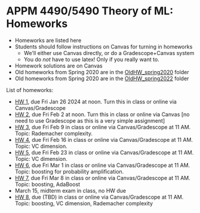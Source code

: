 # APPM 4490/5490 Theory of ML: Homeworks

- Homeworks are listed here
- Students should follow instructions on Canvas for turning in homeworks
  -  We'll either use Canvas directly, or do a Gradescope+Canvas system
  - You do *not* have to use latex! Only if you really want to.
- Homework solutions are on Canvas
- Old homeworks from Spring 2020 are in the [OldHW_spring2020](OldHW_spring2020) folder
- Old homeworks from Spring 2020 are in the [OldHW_spring2022](OldHW_spring2022) folder

List of homeworks:

- [HW 1](APPM4490_Spr24_HW01.pdf), due Fri Jan 26 2024 at noon. Turn this in class or online via Canvas/Gradescope
- [HW 2](APPM4490_Spr24_HW02.pdf), due Fri Feb 2 at noon. Turn this in class or online via Canvas [no need to use Gradescope as this is a very simple assignment]
- [HW 3](APPM4490_Spr24_HW03.pdf), due Fri Feb 9 in class or online via Canvas/Gradescope at 11 AM. Topic: Rademacher complexity.
- [HW 4](APPM4490_Spr24_HW04.pdf), due Fri Feb 16 in class or online via Canvas/Gradescope at 11 AM. Topic: VC dimension.
- [HW 5](APPM4490_Spr24_HW05.pdf), due Fri Feb 23 in class or online via Canvas/Gradescope at 11 AM. Topic: VC dimension.
- [HW 6](APPM4490_Spr24_HW06.pdf), due Fri Mar 1 in class or online via Canvas/Gradescope at 11 AM. Topic: boosting for probability amplification.
- [HW 7](APPM4490_Spr24_HW07.pdf), due Fri Mar 8 in class or online via Canvas/Gradescope at 11 AM. Topic: boosting, AdaBoost
- March 15, midterm exam in class, no HW due
- [HW 8](APPM4490_Spr24_HW08.pdf), due (TBD) in class or online via Canvas/Gradescope at 11 AM. Topic: boosting, VC dimension, Rademacher complexity
